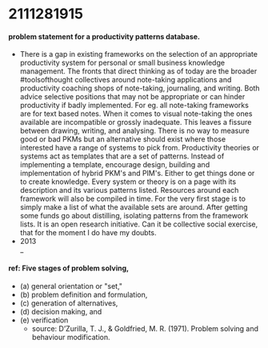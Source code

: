 # 2111281915
#### problem statement for a productivity patterns database. 

* There is a gap in existing frameworks on the selection of an appropriate productivity system for personal or small business knowledge management. The fronts that direct thinking as of today are the broader #toolsofthought collectives around note-taking applications and productivity coaching shops of note-taking, journaling, and writing. Both advice selective positions that may not be appropriate or can hinder productivity if badly implemented. For eg. all note-taking frameworks are for text based notes. When it comes to visual note-taking the ones available are incompatible or grossly inadequate. This leaves a fissure between drawing, writing, and analysing. There is no way to measure good or bad PKMs but an alternative should exist where those interested have a range of systems to pick from. Productivity theories or systems act as templates that are a set of patterns. Instead of implementing a template, encourage design, building and implementation of hybrid PKM's and PIM's. Either to get things done or to create knowledge. Every system or theory is on a page with its description and its various patterns listed. Resources around each framework will also be compiled in time. For the very first stage is to simply make a list of what the available sets are around. After getting some funds go about distilling, isolating patterns from the framework lists. It is an open research initiative. Can it be collective social exercise, that for the moment I do have my doubts.
 * 2013 <br>
_

#### ref: Five stages of problem solving, 
* (a) general orientation or "set," 
* (b) problem definition and formulation, 
* (c) generation of alternatives, 
* (d) decision making, and 
* (e) verification 
  * source: D’Zurilla, T. J., & Goldfried, M. R. (1971). Problem solving and behaviour modification.

